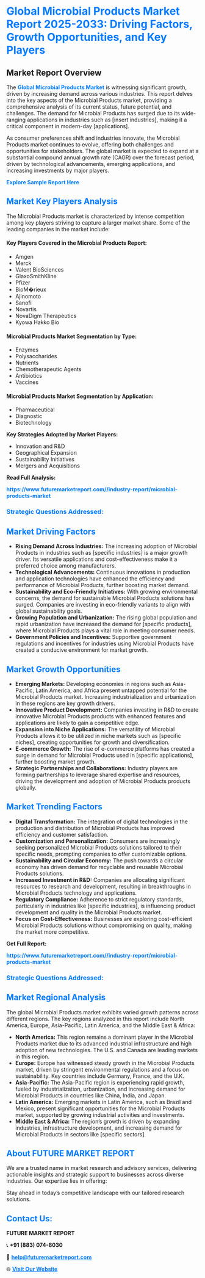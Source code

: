 <h1 style="color: #007BFF;">Global Microbial Products Market Report 2025-2033: Driving Factors, Growth Opportunities, and Key Players</h1>

<section id="overview">
<h2>Market Report Overview</h2>
<p>The <a href="https://www.futuremarketreport.com//industry-report/microbial-products-market" style="color: #007BFF; text-decoration: none;"><strong>Global Microbial Products Market</strong></a> is witnessing significant growth, driven by increasing demand across various industries. This report delves into the key aspects of the Microbial Products market, providing a comprehensive analysis of its current status, future potential, and challenges. The demand for Microbial Products has surged due to its wide-ranging applications in industries such as [insert industries], making it a critical component in modern-day [applications].</p>
<p>As consumer preferences shift and industries innovate, the Microbial Products market continues to evolve, offering both challenges and opportunities for stakeholders. The global market is expected to expand at a substantial compound annual growth rate (CAGR) over the forecast period, driven by technological advancements, emerging applications, and increasing investments by major players.</p>
</section>

<section id="overview">
<p><a href="https://www.futuremarketreport.com//request-sample/reportId=63654" style="color: #007BFF; text-decoration: none;"><strong>Explore Sample Report Here</strong></a></p>
</section>

<section id="key-players">
<h2 style="color: #007BFF;">Market Key Players Analysis</h2>
<p>The Microbial Products market is characterized by intense competition among key players striving to capture a larger market share. Some of the leading companies in the market include:</p>
<h4>Key Players Covered in the Microbial Products Report:</h4>
<ul><li>Amgen</li><li>Merck</li><li>Valent BioSciences</li><li>GlaxoSmithKline</li><li>Pfizer</li><li>BioM�rieux</li><li>Ajinomoto</li><li>Sanofi</li><li>Novartis</li><li>NovaDigm Therapeutics</li><li>Kyowa Hakko Bio</li></ul>
<h4>Microbial Products Market Segmentation by Type:</h4>
<ul><li>Enzymes</li><li>Polysaccharides</li><li>Nutrients</li><li>Chemotherapeutic Agents</li><li>Antibiotics</li><li>Vaccines</li></ul>

<h4>Microbial Products Market Segmentation by Application:</h4>
<ul><li>Pharmaceutical</li><li>Diagnostic</li><li>Biotechnology</li></ul>
<p><strong>Key Strategies Adopted by Market Players:</strong></p>
<ul>
<li>Innovation and R&D</li>
<li>Geographical Expansion</li>
<li>Sustainability Initiatives</li>
<li>Mergers and Acquisitions</li>
</ul>
</section>

<section>
<p><strong>Read Full Analysis: </strong></p><a href="https://www.futuremarketreport.com//industry-report/microbial-products-market" style="color: #007BFF; text-decoration: none;"><strong>https://www.futuremarketreport.com//industry-report/microbial-products-market</strong></a>
<h3 style="color: #007BFF;">Strategic Questions Addressed:</h3>
</section>

<section id="driving-factors">
<h2 style="color: #007BFF;">Market Driving Factors</h2>
<ul>
<li><strong>Rising Demand Across Industries:</strong> The increasing adoption of Microbial Products in industries such as [specific industries] is a major growth driver. Its versatile applications and cost-effectiveness make it a preferred choice among manufacturers.</li>
<li><strong>Technological Advancements:</strong> Continuous innovations in production and application technologies have enhanced the efficiency and performance of Microbial Products, further boosting market demand.</li>
<li><strong>Sustainability and Eco-Friendly Initiatives:</strong> With growing environmental concerns, the demand for sustainable Microbial Products solutions has surged. Companies are investing in eco-friendly variants to align with global sustainability goals.</li>
<li><strong>Growing Population and Urbanization:</strong> The rising global population and rapid urbanization have increased the demand for [specific products], where Microbial Products plays a vital role in meeting consumer needs.</li>
<li><strong>Government Policies and Incentives:</strong> Supportive government regulations and incentives for industries using Microbial Products have created a conducive environment for market growth.</li>
</ul>
</section>

<section id="growth-opportunities">
<h2 style="color: #007BFF;">Market Growth Opportunities</h2>
<ul>
<li><strong>Emerging Markets:</strong> Developing economies in regions such as Asia-Pacific, Latin America, and Africa present untapped potential for the Microbial Products market. Increasing industrialization and urbanization in these regions are key growth drivers.</li>
<li><strong>Innovative Product Development:</strong> Companies investing in R&D to create innovative Microbial Products products with enhanced features and applications are likely to gain a competitive edge.</li>
<li><strong>Expansion into Niche Applications:</strong> The versatility of Microbial Products allows it to be utilized in niche markets such as [specific niches], creating opportunities for growth and diversification.</li>
<li><strong>E-commerce Growth:</strong> The rise of e-commerce platforms has created a surge in demand for Microbial Products used in [specific applications], further boosting market growth.</li>
<li><strong>Strategic Partnerships and Collaborations:</strong> Industry players are forming partnerships to leverage shared expertise and resources, driving the development and adoption of Microbial Products products globally.</li>
</ul>
</section>

<section id="trending-factors">
<h2 style="color: #007BFF;">Market Trending Factors</h2>
<ul>
<li><strong>Digital Transformation:</strong> The integration of digital technologies in the production and distribution of Microbial Products has improved efficiency and customer satisfaction.</li>
<li><strong>Customization and Personalization:</strong> Consumers are increasingly seeking personalized Microbial Products solutions tailored to their specific needs, prompting companies to offer customizable options.</li>
<li><strong>Sustainability and Circular Economy:</strong> The push towards a circular economy has driven demand for recyclable and reusable Microbial Products solutions.</li>
<li><strong>Increased Investment in R&D:</strong> Companies are allocating significant resources to research and development, resulting in breakthroughs in Microbial Products technology and applications.</li>
<li><strong>Regulatory Compliance:</strong> Adherence to strict regulatory standards, particularly in industries like [specific industries], is influencing product development and quality in the Microbial Products market.</li>
<li><strong>Focus on Cost-Effectiveness:</strong> Businesses are exploring cost-efficient Microbial Products solutions without compromising on quality, making the market more competitive.</li>
</ul>
</section>

<section>
<p><strong>Get Full Report: </strong></p><a href="https://www.futuremarketreport.com//industry-report/microbial-products-market" style="color: #007BFF; text-decoration: none;"><strong>https://www.futuremarketreport.com//industry-report/microbial-products-market</strong></a>
<h3 style="color: #007BFF;">Strategic Questions Addressed:</h3>
</section>


<section id="regional-analysis">
<h2 style="color: #007BFF;">Market Regional Analysis</h2>
<p>The global Microbial Products market exhibits varied growth patterns across different regions. The key regions analyzed in this report include North America, Europe, Asia-Pacific, Latin America, and the Middle East & Africa:</p>
<ul>
<li><strong>North America:</strong> This region remains a dominant player in the Microbial Products market due to its advanced industrial infrastructure and high adoption of new technologies. The U.S. and Canada are leading markets in this region.</li>
<li><strong>Europe:</strong> Europe has witnessed steady growth in the Microbial Products market, driven by stringent environmental regulations and a focus on sustainability. Key countries include Germany, France, and the U.K.</li>
<li><strong>Asia-Pacific:</strong> The Asia-Pacific region is experiencing rapid growth, fueled by industrialization, urbanization, and increasing demand for Microbial Products in countries like China, India, and Japan.</li>
<li><strong>Latin America:</strong> Emerging markets in Latin America, such as Brazil and Mexico, present significant opportunities for the Microbial Products market, supported by growing industrial activities and investments.</li>
<li><strong>Middle East & Africa:</strong> The region’s growth is driven by expanding industries, infrastructure development, and increasing demand for Microbial Products in sectors like [specific sectors].</li>
</ul>
</section>

<footer>
<h2 style="color: #007BFF;">About FUTURE MARKET REPORT</h2>
<p>We are a trusted name in market research and advisory services, delivering actionable insights and strategic support to businesses across diverse industries. Our expertise lies in offering:</p>

<p>Stay ahead in today’s competitive landscape with our tailored research solutions.</p>

<h2 style="color: #007BFF;">Contact Us:</h2>
<p><strong>FUTURE MARKET REPORT</strong></p>
<p>📞 <strong>+91 (883) 074-8030</strong></p>
<p>📧 <strong><a href="mailto:help@futuremarketreport.com" style="color: #007BFF;">help@futuremarketreport.com</a></strong></p>
<p>🌐 <strong><a href="https://www.futuremarketreport.com/" style="color: #007BFF;">Visit Our Website</a></strong></p>
</footer>